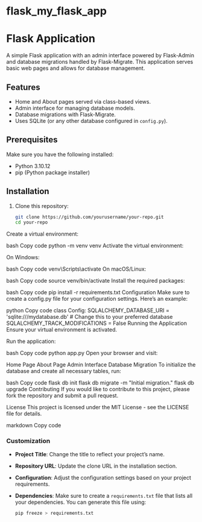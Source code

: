 # flask_my_flask_app
# Flask Application

A simple Flask application with an admin interface powered by Flask-Admin and database migrations handled by Flask-Migrate. This application serves basic web pages and allows for database management.

## Features

- Home and About pages served via class-based views.
- Admin interface for managing database models.
- Database migrations with Flask-Migrate.
- Uses SQLite (or any other database configured in `config.py`).

## Prerequisites

Make sure you have the following installed:

- Python 3.10.12
- pip (Python package installer)

## Installation

1. Clone this repository:

   ```bash
   git clone https://github.com/yourusername/your-repo.git
   cd your-repo
Create a virtual environment:

bash
Copy code
python -m venv venv
Activate the virtual environment:

On Windows:

bash
Copy code
venv\Scripts\activate
On macOS/Linux:

bash
Copy code
source venv/bin/activate
Install the required packages:

bash
Copy code
pip install -r requirements.txt
Configuration
Make sure to create a config.py file for your configuration settings. Here’s an example:

python
Copy code
class Config:
    SQLALCHEMY_DATABASE_URI = 'sqlite:///mydatabase.db'  # Change this to your preferred database
    SQLALCHEMY_TRACK_MODIFICATIONS = False
Running the Application
Ensure your virtual environment is activated.

Run the application:

bash
Copy code
python app.py
Open your browser and visit:

Home Page
About Page
Admin Interface
Database Migration
To initialize the database and create all necessary tables, run:

bash
Copy code
flask db init
flask db migrate -m "Initial migration."
flask db upgrade
Contributing
If you would like to contribute to this project, please fork the repository and submit a pull request.

License
This project is licensed under the MIT License - see the LICENSE file for details.

markdown
Copy code

### Customization

- **Project Title**: Change the title to reflect your project’s name.
- **Repository URL**: Update the clone URL in the installation section.
- **Configuration**: Adjust the configuration settings based on your project requirements.
- **Dependencies**: Make sure to create a `requirements.txt` file that lists all your dependencies. You can generate this file using:

  ```bash
  pip freeze > requirements.txt
